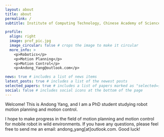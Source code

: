 ```yaml
---
layout: about
title: about
permalink: /
subtitle: Institute of Computing Technology, Chinese Academy of Sciences.

profile:
  align: right
  image: prof_pic.jpg
  image_circular: false # crops the image to make it circular
  more_info: >
    <p>Robotics</p>
    <p>Motion Planning</p>
    <p>Motion Control</p>
    <p>Andong_Yang@outlook.com</p>

news: true # includes a list of news items
latest_posts: true # includes a list of the newest posts
selected_papers: true # includes a list of papers marked as "selected={true}"
social: false # includes social icons at the bottom of the page
---
```


Welcome! This is Andong Yang, and I am a PhD student studying robot motion planning and motion control.

I hope to make progress in the field of motion planning and motion control for mobile robot in wild environments. If you have any questions, please feel free to send me an email: andong_yang[at]outlook.com. Good luck!

<!-- In 2019, I received my bachelor's degree and was recommended to a straight-to Ph.D. My work started with building and modifying multiple mobile robots and simulator platforms (Including two mobile robots and one SUV) since I was the first student in the lab to start research in this area. After completing the hardware platform setup, I conducted research on the popular frameworks used in aerial robots, legged robots, and mobile robots. Considering the goal of developing a mobile robot capable of autonomous navigation in wild environments, I have identified the subsequent research direction. The initial focus will be on implementing a perception-to-control software stack within the traditional hierarchical framework, incorporating learning-based approaches to address the challenges that traditional methods face in the wild. Subsequently, research will be conducted on end-to-end methods based on this framework. In order to facilitate testing, the hierarchical framework was implemented in the order of control to perception. Specific works include:

1. A motion control method for rugged outdoor environments.
2. A Speed planning method that can handle the geometric and semantic features of the terrain.
3. A motion planning method that can utilize long-range information.
4. A set of OctoMap generation processes and terrain semantic segmentation methods.
5. A meethod for automatic simulator terrain generation and texture generation.

Based on this software stack, I further explored an end-to-end trajectory planning method that can be trained offline. Other work includes an active SLAM method based on hierarchical reinforcement learning for fast exploration, as well as A city-scale neural radiance fields (NeRF). -->


<!-- 
Since I received my bachelor's degree and was recommended to a stright-to Ph.D. I stared working with the planning and control algorithms of mobile robots in wild environments. My work started with building multiple mobile robots and simulator platforms since I was the first student in the lab to start research in this area. This process includes a complete pipeline from perception to control. In the follow-up research, to alleviate the prediction error course by inaccurate dynamic model and significant time overhead course by multi-step prediction process in model prediction control, I proposed SMS-MPC based on a generative adversarial model, which was published in IROS2022. To make the speed planning algorithm can perceive the terrain information and quickly plan reasonable speed under multiple constraints. I propose a new speed planning algorithm based on constraint reinforcement learning, which is submitted to RAL and currently under review. At present, I am trying to solve the local optimal problem faced by motion planning of mobile robot in the wild environment. In addition, I have collaborated on a SLAM method based on hierarchical reinforcement learning in the past year, which was published in IROS2023.  -->



<!-- Write your biography here. Tell the world about yourself. Link to your favorite [subreddit](http://reddit.com). You can put a picture in, too. The code is already in, just name your picture `prof_pic.jpg` and put it in the `img/` folder.

Put your address / P.O. box / other info right below your picture. You can also disable any of these elements by editing `profile` property of the YAML header of your `_pages/about.md`. Edit `_bibliography/papers.bib` and Jekyll will render your [publications page](/al-folio/publications/) automatically.

Link to your social media connections, too. This theme is set up to use [Font Awesome icons](https://fontawesome.com/) and [Academicons](https://jpswalsh.github.io/academicons/), like the ones below. Add your Facebook, Twitter, LinkedIn, Google Scholar, or just disable all of them. -->


